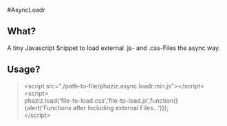 #AsyncLoadr

## What?
A tiny Javascript Snippet to load external .js- and .css-Files the async way.

## Usage?
> &lt;script src="./path-to-file/phaziz.async.loadr.min.js"&gt;&lt;/script&gt;    
> &lt;script&gt;    
> phaziz.load('file-to-load.css','file-to-load.js',function(){alert('Functions after Including external Files...')});  
> &lt;/script&gt;